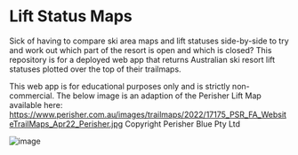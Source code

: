 # Lift Status Maps
Sick of having to compare ski area maps and lift statuses side-by-side to try and work out which part of the resort is open and which is closed?
This repository is for a deployed web app that returns Australian ski resort lift statuses plotted over the top of their trailmaps.

This web app is for educational purposes only and is strictly non-commercial. The below image is an adaption of the Perisher Lift Map available here:
https://www.perisher.com.au/images/trailmaps/2022/17175_PSR_FA_WebsiteTrailMaps_Apr22_Perisher.jpg
Copyright Perisher Blue Pty Ltd


![image](https://user-images.githubusercontent.com/62091967/192199368-eeecefed-1e49-4c0e-b3b4-f23acdc946d8.png)

